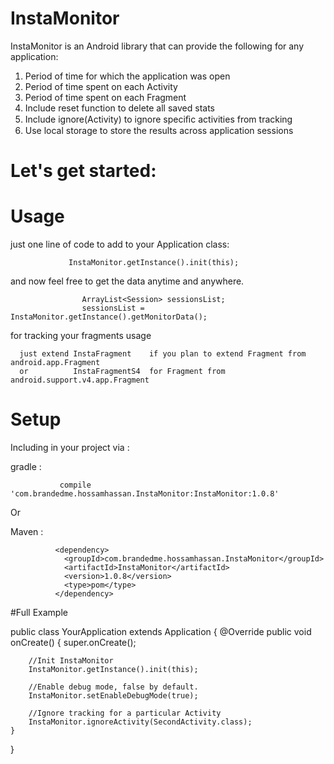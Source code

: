 # InstaMonitor
InstaMonitor is an Android library that can provide the following for any application:

1. Period of time for which the application was open 
2. Period of time spent on each Activity 
3. Period of time spent on each Fragment 
4. Include reset function to delete all saved stats 
5. Include ignore(Activity) to ignore speciﬁc activities from tracking 
6. Use local storage to store the results across application sessions


# Let's get started:
 
# Usage

  just one line of code to add to your Application class:

                 InstaMonitor.getInstance().init(this);
        
        
        
  and now feel free to get the data anytime and  anywhere.
          
                    ArrayList<Session> sessionsList;
                    sessionsList = InstaMonitor.getInstance().getMonitorData();
                    
  for tracking your fragments usage 
  
      just extend InstaFragment    if you plan to extend Fragment from android.app.Fragment
      or          InstaFragmentS4  for Fragment from android.support.v4.app.Fragment
      


# Setup
  Including in your project via :

   gradle :
   
               compile 'com.brandedme.hossamhassan.InstaMonitor:InstaMonitor:1.0.8'
  
   Or

   Maven :
   
              <dependency>
                <groupId>com.brandedme.hossamhassan.InstaMonitor</groupId>
                <artifactId>InstaMonitor</artifactId>
                <version>1.0.8</version>
                <type>pom</type>
              </dependency>
#Full Example 

public class YourApplication extends Application {
    @Override
    public void onCreate() {
        super.onCreate();
        
        //Init InstaMonitor
        InstaMonitor.getInstance().init(this);
        
        //Enable debug mode, false by default.
        InstaMonitor.setEnableDebugMode(true);
        
        //Ignore tracking for a particular Activity
        InstaMonitor.ignoreActivity(SecondActivity.class);
    }
}


